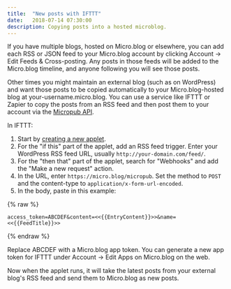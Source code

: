 ```yaml
---
title:  "New posts with IFTTT"
date:   2018-07-14 07:30:00
description: Copying posts into a hosted microblog.
---
```


If you have multiple blogs, hosted on Micro.blog or elsewhere, you can add each RSS or JSON feed to your Micro.blog account by clicking Account → Edit Feeds & Cross-posting. Any posts in those feeds will be added to the Micro.blog timeline, and anyone following you will see those posts.

Other times you might maintain an external blog (such as on WordPress) and want those posts to be copied automatically to your Micro.blog-hosted blog at your-username.micro.blog. You can use a service like IFTTT or Zapier to copy the posts from an RSS feed and then post them to your account via the [Micropub API](http://help.micro.blog/2017/api-posting/).

In IFTTT:

1. Start by [creating a new applet](https://ifttt.com/create).
2. For the "if this" part of the applet, add an RSS feed trigger. Enter your WordPress RSS feed URL, usually `http://your-domain.com/feed/`.
3. For the "then that" part of the applet, search for "Webhooks" and add the "Make a new request" action.
4. In the URL, enter `https://micro.blog/micropub`. Set the method to `POST` and the content-type to `application/x-form-url-encoded`.
5. In the body, paste in this example:

{% raw %}
```
access_token=ABCDEF&content=<<{{EntryContent}}>>&name=<<{{FeedTitle}}>>
```
{% endraw %}

Replace ABCDEF with a Micro.blog app token. You can generate a new app token for IFTTT under Account → Edit Apps on Micro.blog on the web.

Now when the applet runs, it will take the latest posts from your external blog's RSS feed and send them to Micro.blog as new posts.